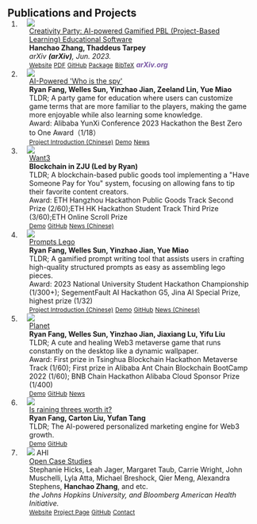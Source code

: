 <h2 id="publications" style="margin: 2px 0px -15px;">Publications and Projects</h2>

<div class="publications">
<ol class="bibliography">

<!--
<li>
<div class="pub-row">

  <div class="col-sm-3 abbr" style="position: relative;padding-right: 15px;padding-left: 15px;">
    <img src="assets/img/principalmanifold.png" class="teaser img-fluid z-depth-1">
    <abbr class="badge">arXiv</abbr>
  </div>

  <div class="col-sm-9" style="position: relative;padding-right: 15px;padding-left: 20px;">
    <div class="title"><a href="https://arxiv.org/abs/2306.06534">Principal and Self-Consistent Positive Semi-Defnite Manifolds</a></div>
    <div class="author"><strong>Hanchao Zhang, Thaddeus Tarpey</strong></div>
    <div class="periodical"><em>arXiv <strong>(arXiv)</strong>, Aug. 2023.</em></div>
    <div class="links">
    <a href="assets/files/single.html" class="btn btn-sm z-depth-0" role="button" target="_blank" style="font-size:12px;">Website</a>
      <a href="https://arxiv.org/pdf/2306.06534.pdf" class="btn btn-sm z-depth-0" role="button" target="_blank" style="font-size:12px;">PDF</a>
      <a href="https://github.com/Hanchao-Zhang/Self-Consistency-Clustering" class="btn btn-sm z-depth-0" role="button" target="_blank" style="font-size:12px;">GitHub</a>
      <a href="https://pypi.org/project/KTensors/" class="btn btn-sm z-depth-0" role="button" target="_blank" style="font-size:12px;">Package</a>
      <a href="assets/files/KTensors.bib" class="btn btn-sm z-depth-0" role="button" target="_blank" style="font-size:12px;">BibTeX</a>
      <strong><i style="color:#7b5aa6">arXiv.org</i></strong>
    </div>
  </div>
</div>
</li> -->

<li>
<div class="pub-row">

  <div class="col-sm-3 abbr" style="position: relative;padding-right: 15px;padding-left: 15px;">
    <img src="assets/img/nips2023.png" class="teaser img-fluid z-depth-1">
    <!-- <abbr class="badge">arXiv</abbr> -->
  </div>

  <div class="col-sm-9" style="position: relative;padding-right: 15px;padding-left: 20px;">
    <div class="title"><a href="https://arxiv.org/abs/2306.06534">Creativity Party: AI-powered Gamified PBL (Project-Based Learning) Educational Software</a></div>
    <div class="author"><strong>Hanchao Zhang, Thaddeus Tarpey</strong></div>
    <div class="periodical"><em>arXiv <strong>(arXiv)</strong>, Jun. 2023.</em></div>
    <div class="links">
    <a href="https://arxiv.org/abs/2306.06534" class="btn btn-sm z-depth-0" role="button" target="_blank" style="font-size:12px;">Website</a>
      <a href="https://arxiv.org/pdf/2306.06534.pdf" class="btn btn-sm z-depth-0" role="button" target="_blank" style="font-size:12px;">PDF</a>
      <a href="https://github.com/Hanchao-Zhang/KTensors" class="btn btn-sm z-depth-0" role="button" target="_blank" style="font-size:12px;">GitHub</a>
      <a href="https://pypi.org/project/KTensors/" class="btn btn-sm z-depth-0" role="button" target="_blank" style="font-size:12px;">Package</a>
      <a href="assets/files/KTensors.bib" class="btn btn-sm z-depth-0" role="button" target="_blank" style="font-size:12px;">BibTeX</a>
      <strong><i style="color:#7b5aa6">arXiv.org</i></strong>
    </div>
  </div>
</div>
</li>

<li>
<div class="pub-row">

  <div class="col-sm-3 abbr" style="position: relative;padding-right: 15px;padding-left: 15px;">
    <img src="assets/img/nips2023.png" class="teaser img-fluid z-depth-1">
    <!-- <abbr class="badge">arXiv</abbr> -->
  </div>
  <div class="col-sm-9" style="position: relative;padding-right: 15px;padding-left: 20px;">
    <div class="title"><a href="https://arxiv.org/abs/2306.06534">AI-Powered 'Who is the spy'</a></div>
    <div class="author"><strong>Ryan Fang, Welles Sun, Yinzhao Jian, Zeeland Lin, Yue Miao</strong></div>
    <!-- <div class="periodical"><em>arXiv <strong>(arXiv)</strong>, Jun. 2023.</em></div> -->
   <div class="TLDR;">TLDR; A party game for education where users can customize game terms that are more familiar to the players, making the game more enjoyable while also learning some knowledge.</div> 
   <div class="Award">Award: Alibaba YunXi Conference 2023 Hackathon the Best Zero to One Award（1/18）</div> 
    <div class="links">
    <a href="https://k5ms77k0o1.feishu.cn/wiki/Lnj7w7DqeicERJkW7spcbsXBnle" class="btn btn-sm z-depth-0" role="button" target="_blank" style="font-size:12px;">Project Introduction (Chinese)</a>
        <!-- <a href="https://arxiv.org/abs/2306.06534" class="btn btn-sm z-depth-0" role="button" target="_blank" style="font-size:12px;">Website</a> -->
      <a href="" class="btn btn-sm z-depth-0" role="button" target="_blank" style="font-size:12px;">Demo</a>
      <!-- <a href="https://pypi.org/project/KTensors/" class="btn btn-sm z-depth-0" role="button" target="_blank" style="font-size:12px;">Package</a> -->
      <a href="http://www.cs.zju.edu.cn/turingclass_en/2023/1127/c51325a2830898/page.htm" class="btn btn-sm z-depth-0" role="button" target="_blank" style="font-size:12px;">News</a>
      <!-- <strong><i style="color:#7b5aa6">arXiv.org</i></strong> -->
    </div>
  </div>
</div>
</li>

<li>
<div class="pub-row">

  <div class="col-sm-3 abbr" style="position: relative;padding-right: 15px;padding-left: 15px;">
    <img src="assets/img/nips2023.png" class="teaser img-fluid z-depth-1">
    <!-- <abbr class="badge">arXiv</abbr> -->
  </div>
  <div class="col-sm-9" style="position: relative;padding-right: 15px;padding-left: 20px;">
    <div class="title"><a href="https://arxiv.org/abs/2306.06534">Want3</a></div>
    <div class="author"><strong>Blockchain in ZJU (Led by Ryan)</strong></div>
    <!-- <div class="periodical"><em>arXiv <strong>(arXiv)</strong>, Jun. 2023.</em></div> -->
   <div class="TLDR;">TLDR; A blockchain-based public goods tool implementing a "Have Someone Pay for You" system, focusing on allowing fans to tip their favorite content creators.</div> 
   <div class="Award">Award: ETH Hangzhou Hackathon Public Goods Track Second Prize (2/60);ETH HK Hackathon Student Track Third Prize (3/60);ETH Online Scroll Prize</div> 
    <div class="links">
    <!-- <a href="https://k5ms77k0o1.feishu.cn/wiki/Lnj7w7DqeicERJkW7spcbsXBnle" class="btn btn-sm z-depth-0" role="button" target="_blank" style="font-size:12px;">Detail(Chinese)</a> -->
        <!-- <a href="https://arxiv.org/abs/2306.06534" class="btn btn-sm z-depth-0" role="button" target="_blank" style="font-size:12px;">Website</a> -->
      <a href="https://www.youtube.com/watch?v=m7_3T8fpNPY" class="btn btn-sm z-depth-0" role="button" target="_blank" style="font-size:12px;">Demo</a>
      <a href="https://github.com/Blockchain-zju/Want3-ETHHangzhou" class="btn btn-sm z-depth-0" role="button" target="_blank" style="font-size:12px;">GitHub</a>
      <!-- <a href="https://pypi.org/project/KTensors/" class="btn btn-sm z-depth-0" role="button" target="_blank" style="font-size:12px;">Package</a> -->
      <a href="https://mp.weixin.qq.com/s/FUV6YmZy4-JMwowDq319Tw" class="btn btn-sm z-depth-0" role="button" target="_blank" style="font-size:12px;">News (Chinese)</a>
      <!-- <strong><i style="color:#7b5aa6">arXiv.org</i></strong> -->
    </div>
  </div>
</div>
</li>

<li>
<div class="pub-row">

  <div class="col-sm-3 abbr" style="position: relative;padding-right: 15px;padding-left: 15px;">
    <img src="assets/img/nips2023.png" class="teaser img-fluid z-depth-1">
    <!-- <abbr class="badge">arXiv</abbr> -->
  </div>
  <div class="col-sm-9" style="position: relative;padding-right: 15px;padding-left: 20px;">
    <div class="title"><a href="https://arxiv.org/abs/2306.06534">Prompts Lego</a></div>
    <div class="author"><strong>Ryan Fang, Welles Sun, Yinzhao Jian, Yue Miao</strong></div>
    <!-- <div class="periodical"><em>arXiv <strong>(arXiv)</strong>, Jun. 2023.</em></div> -->
   <div class="TLDR;">TLDR; A gamified prompt writing tool that assists users in crafting high-quality structured prompts as easy as assembling lego pieces.</div> 
   <div class="Award">Award: 2023 National University Student Hackathon Championship (1/300+); SegementFault AI Hackathon G5, Jina AI Special Prize, highest prize (1/32)</div> 
    <div class="links">
    <a href="https://k5ms77k0o1.feishu.cn/wiki/QH3Rwp37diiNwAkhEjbcCF04ndh" class="btn btn-sm z-depth-0" role="button" target="_blank" style="font-size:12px;">Project Introduction (Chinese)</a>
        <!-- <a href="https://arxiv.org/abs/2306.06534" class="btn btn-sm z-depth-0" role="button" target="_blank" style="font-size:12px;">Deck (Chinese)</a> -->
      <a href="https://www.youtube.com/watch?v=ps_n6S6RBqg" class="btn btn-sm z-depth-0" role="button" target="_blank" style="font-size:12px;">Demo</a>
      <a href="https://github.com/PromptsLego/PromptsLego" class="btn btn-sm z-depth-0" role="button" target="_blank" style="font-size:12px;">GitHub</a>
      <a href="https://mp.weixin.qq.com/s/csS0p3VgECsNx0ZEVsuuNA" class="btn btn-sm z-depth-0" role="button" target="_blank" style="font-size:12px;">News (Chinese)</a>
      <!-- <a href="https://pypi.org/project/KTensors/" class="btn btn-sm z-depth-0" role="button" target="_blank" style="font-size:12px;">Package</a> -->
      <!-- <a href="http://www.cs.zju.edu.cn/turingclass_en/2023/1127/c51325a2830898/page.htm" class="btn btn-sm z-depth-0" role="button" target="_blank" style="font-size:12px;">News</a> -->
      <!-- <strong><i style="color:#7b5aa6">arXiv.org</i></strong> -->
    </div>
  </div>
</div>
</li>
<li>
<div class="pub-row">

  <div class="col-sm-3 abbr" style="position: relative;padding-right: 15px;padding-left: 15px;">
    <img src="assets/img/nips2023.png" class="teaser img-fluid z-depth-1">
    <!-- <abbr class="badge">arXiv</abbr> -->
  </div>
  <div class="col-sm-9" style="position: relative;padding-right: 15px;padding-left: 20px;">
    <div class="title"><a href="https://arxiv.org/abs/2306.06534">Planet</a></div>
    <div class="author"><strong>Ryan Fang, Welles Sun, Yinzhao Jian, Jiaxiang Lu, Yifu Liu</strong></div>
    <!-- <div class="periodical"><em>arXiv <strong>(arXiv)</strong>, Jun. 2023.</em></div> -->
   <div class="TLDR;">TLDR; A cute and healing Web3 metaverse game that runs constantly on the desktop like a dynamic wallpaper.</div> 
   <div class="Award">Award: First prize in Tsinghua Blockchain Hackathon Metaverse Track (1/60); First prize in Alibaba Ant Chain Blockchain BootCamp 2022 (1/60); BNB Chain Hackathon Alibaba Cloud Sponsor Prize (1/400)</div> 
    <div class="links">
    <!-- <a href="https://gamma.app/public/The-AI-powered-personalized-marketing-engine-4oh3j8yta1snnse?mode=doc" class="btn btn-sm z-depth-0" role="button" target="_blank" style="font-size:12px;">Deck</a> -->
        <!-- <a href="https://arxiv.org/abs/2306.06534" class="btn btn-sm z-depth-0" role="button" target="_blank" style="font-size:12px;">Deck (Chinese)</a> -->
      <a href="https://www.youtube.com/watch?v=n-uFXfrTMXk" class="btn btn-sm z-depth-0" role="button" target="_blank" style="font-size:12px;">Demo</a>
      <a href="https://github.com/PlanetWeb3" class="btn btn-sm z-depth-0" role="button" target="_blank" style="font-size:12px;">GitHub</a>
      <a href="https://foresightnews.pro/article/detail/16449" class="btn btn-sm z-depth-0" role="button" target="_blank" style="font-size:12px;">News</a>
      <!-- <a href="https://pypi.org/project/KTensors/" class="btn btn-sm z-depth-0" role="button" target="_blank" style="font-size:12px;">Package</a> -->
      <!-- <a href="http://www.cs.zju.edu.cn/turingclass_en/2023/1127/c51325a2830898/page.htm" class="btn btn-sm z-depth-0" role="button" target="_blank" style="font-size:12px;">News</a> -->
      <!-- <strong><i style="color:#7b5aa6">arXiv.org</i></strong> -->
    </div>
  </div>
</div>
</li>

<li>
<div class="pub-row">

  <div class="col-sm-3 abbr" style="position: relative;padding-right: 15px;padding-left: 15px;">
    <img src="assets/img/nips2023.png" class="teaser img-fluid z-depth-1">
    <!-- <abbr class="badge">arXiv</abbr> -->
  </div>
  <div class="col-sm-9" style="position: relative;padding-right: 15px;padding-left: 20px;">
    <div class="title"><a href="https://arxiv.org/abs/2306.06534">Is raining threes worth it?</a></div>
    <div class="author"><strong>Ryan Fang, Carton Liu, Yufan Tang</strong></div>
    <!-- <div class="periodical"><em>arXiv <strong>(arXiv)</strong>, Jun. 2023.</em></div> -->
   <div class="TLDR;">TLDR; The AI-powered personalized marketing engine for Web3 growth.</div> 
   <!-- <div class="Award">Award: 2023 National University Student Hackathon Championship (1/300+); SegementFault AI Hackathon G5, Jina AI Special Prize, highest prize (1/32)</div>  -->
    <div class="links">
    <!-- <a href="https://gamma.app/public/The-AI-powered-personalized-marketing-engine-4oh3j8yta1snnse?mode=doc" class="btn btn-sm z-depth-0" role="button" target="_blank" style="font-size:12px;">Deck</a> -->
        <!-- <a href="https://arxiv.org/abs/2306.06534" class="btn btn-sm z-depth-0" role="button" target="_blank" style="font-size:12px;">Deck (Chinese)</a> -->
      <a href="https://www.youtube.com/watch?v=z68P1bP5w28" class="btn btn-sm z-depth-0" role="button" target="_blank" style="font-size:12px;">Demo</a>
      <a href="https://github.com/RyanFcr/visualization-final-project" class="btn btn-sm z-depth-0" role="button" target="_blank" style="font-size:12px;">GitHub</a>
      <!-- <a href="https://mp.weixin.qq.com/s/csS0p3VgECsNx0ZEVsuuNA" class="btn btn-sm z-depth-0" role="button" target="_blank" style="font-size:12px;">News (Chinese)</a> -->
      <!-- <a href="https://pypi.org/project/KTensors/" class="btn btn-sm z-depth-0" role="button" target="_blank" style="font-size:12px;">Package</a> -->
      <!-- <a href="http://www.cs.zju.edu.cn/turingclass_en/2023/1127/c51325a2830898/page.htm" class="btn btn-sm z-depth-0" role="button" target="_blank" style="font-size:12px;">News</a> -->
      <!-- <strong><i style="color:#7b5aa6">arXiv.org</i></strong> -->
    </div>
  </div>
</div>
</li>

<li>
<div class="pub-row">

  <div class="col-sm-3 abbr" style="position: relative;padding-right: 15px;padding-left: 15px;">
    <img src="assets/img/OCS.png" class="teaser img-fluid z-depth-1">
    <abbr class="badge">AHI</abbr>
  </div>

  <div class="col-sm-9" style="position: relative;padding-right: 15px;padding-left: 20px;">
    <div class="title"><a href="https://americanhealth.jhu.edu/open-case-studies" target="_blank">Open Case Studies</a></div>
    <div class="author">Stephanie Hicks, Leah Jager, Margaret Taub, Carrie Wright, John Muschelli, Lyla Atta, Michael Breshock, Qier Meng, Alexandra Stephens, <strong>Hanchao Zhang</strong>, and etc. </div>
    <div class="periodical"><em>the Johns Hopkins University, and Bloomberg American Health Initiative.</em></div>
    <div class="links">
      <a href="https://americanhealth.jhu.edu/open-case-studies" class="btn btn-sm z-depth-0" role="button" target="_blank" style="font-size:12px;">Website</a>
      <a href="https://www.opencasestudies.org" class="btn btn-sm z-depth-0" role="button" target="_blank" style="font-size:12px;">Project Page</a>
      <a href="https://github.com/orgs/opencasestudies/teams/jhu-research-assistants" class="btn btn-sm z-depth-0" role="button" target="_blank" style="font-size:12px;">GitHub</a>
      <a href="https://www.opencasestudies.org" class="btn btn-sm z-depth-0" role="button" target="_blank" style="font-size:12px;">Contact</a>
    </div>
  </div>
</div>
</li>

<br>

</ol>
</div>
